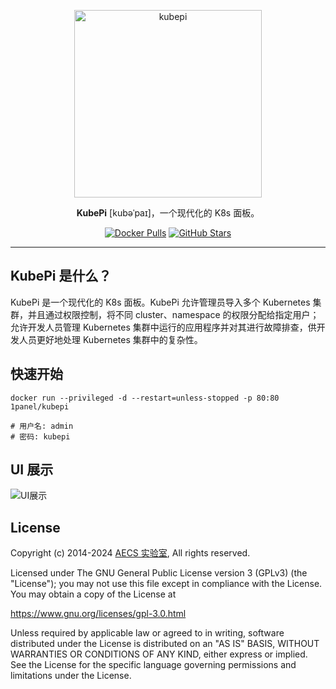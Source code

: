 <p align="center"><a href="https://clusteroperator.io"><img src="https://kubeoperator.oss-cn-beijing.aliyuncs.com/kubepi/img/logo-red.png" alt="kubepi" width="300" /></a></p>
<P align="center"><b>KubePi</b> [kubəˈpaɪ]，一个现代化的 K8s 面板。</P>
<p align="center">
  <a href="https://hub.docker.com/r/kubeoperator/kubepi-server"><img src="https://img.shields.io/docker/pulls/kubeoperator/kubepi-server" alt="Docker Pulls"></a>
  <a href="https://github.com/1Panel-dev/KubePi"><img src="https://img.shields.io/github/stars/1Panel-dev/KubePi?color=%231890FF&style=flat-square" alt="GitHub Stars"></a>
</p>
<hr />

## KubePi 是什么？

KubePi 是一个现代化的 K8s 面板。KubePi 允许管理员导入多个 Kubernetes 集群，并且通过权限控制，将不同 cluster、namespace 的权限分配给指定用户；允许开发人员管理 Kubernetes 集群中运行的应用程序并对其进行故障排查，供开发人员更好地处理 Kubernetes 集群中的复杂性。

## 快速开始

```
docker run --privileged -d --restart=unless-stopped -p 80:80 1panel/kubepi

# 用户名: admin
# 密码: kubepi
```

## UI 展示

![UI展示](https://kubeoperator.oss-cn-beijing.aliyuncs.com/kubepi/img/02-dashboard.png)

## License

Copyright (c) 2014-2024 [AECS 实验室](https://aecs.com/), All rights reserved.

Licensed under The GNU General Public License version 3 (GPLv3)  (the "License"); you may not use this file except in compliance with the License. You may obtain a copy of the License at

<https://www.gnu.org/licenses/gpl-3.0.html>

Unless required by applicable law or agreed to in writing, software distributed under the License is distributed on an "AS IS" BASIS, WITHOUT WARRANTIES OR CONDITIONS OF ANY KIND, either express or implied. See the License for the specific language governing permissions and limitations under the License.
